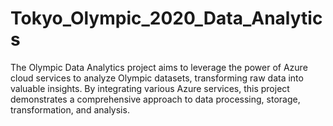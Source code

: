 # Tokyo_Olympic_2020_Data_Analytics
 The Olympic Data Analytics project aims to leverage the power of Azure cloud services to analyze Olympic datasets, transforming raw data into valuable insights. By integrating various Azure services, this project demonstrates a comprehensive approach to data processing, storage, transformation, and analysis.
